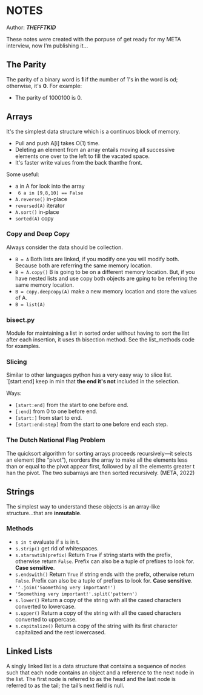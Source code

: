 # NOTES
Author: ***THEFFTKID***

These notes were created with the porpuse of get ready for my META interview, now I'm publishing it...

## The Parity
The parity of a binary word is **1** if the number of 1's in the word is od; otherwise, it's **0**. For example:

- The parity of 1000100 is 0.

## Arrays
It's the simplest data structure which is a continuos block of memory.

- Pull and push A[i] takes O(1) time.
- Deleting an element from an array entails moving all successive elements one over to the left to fill the vacated space.
- It's faster write values from the back thanthe front.

Some useful:
- a in A for look into the array 
- ` 6 a in [9,8,10] == False`
- `A.reverse()` in-place
- `reversed(A)` iterator
- `A.sort()` in-place
- `sorted(A)` copy

### Copy and Deep Copy
Always consider the data should be collection.
- `B = A` Both lists are linked, if you modify one you will modify both. Because both are referring the same memory location.
- `B = A.copy()` B is going to be on a different memory location. But, if you have nested lists and use copy both objects are gping to be referring the same memory location.
- `B = copy.deepcopy(A)` make a new memory location and store the values of A.
- `B = list(A)` 

### bisect.py
Module for maintaining a list in sorted order without having to sort the list after each insertion, it uses th bisection method.
See the list_methods code for examples.

### Slicing
Similar to other languages python has a very easy way to slice list.
`[start:end] keep in min that **the end it's not** included in the selection. 

Ways:
- `[start:end]` from the start to one before end.
- `[:end]` from 0 to one before end.
- `[start:]` from start to end.
- `[start:end:step]` from the start to one before end each step.

### The Dutch National Flag Problem
The quicksort algorithm for sorting arrays proceeds recursively—it selects an element (the “pivot”), reorders the array to make all the elements less than or equal to the pivot appear first, followed by
all the elements greater t  han the pivot. The two subarrays are then sorted recursively. (META, 2022)

## Strings
The simplest way to understand these objects is an array-like structure...that are **inmutable**.

### Methods
- `s in t` evaluate if s is in t.
- `s.strip()` get rid of whitespaces.
- `s.starswtih(prefix)` Return `True` if string starts with the prefix, otherwise return `False`. Prefix can also be a tuple of prefixes to look for. **Case sensitive**.
- `s.endswith()` Return `True` if string ends with the prefix, otherwise return `False`. Prefix can also be a tuple of prefixes to look for. **Case sensitive**.
- `''.join('Soomething very important!')`
- `'Soomething very important!'.split('pattern')`
- `s.lower()` Return a copy of the string with all the cased characters converted to lowercase.
- `s.upper()` Return a copy of the string with all the cased characters converted to uppercase.
- `s.capitalize()` Return a copy of the string with its first character capitalized and the rest lowercased.

## Linked Lists
A singly linked list is a data structure that contains a sequence of nodes such that each node contains an object and a reference to the next node in the list. The first node is referred to as the head and the last node is referred to as the tail; the tail’s next field is null.
